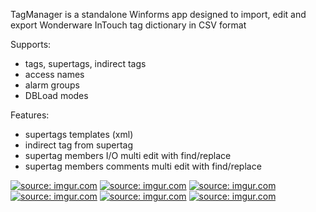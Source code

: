 TagManager is a standalone Winforms app designed to import, edit and export Wonderware InTouch tag dictionary in CSV format

Supports:
- tags, supertags, indirect tags
- access names
- alarm groups
- DBLoad modes

Features:
- supertags templates (xml)
- indirect tag from supertag
- supertag members I/O multi edit with find/replace
- supertag members comments multi edit with find/replace

<a href="https://imgur.com/tagHoke"><img src="https://i.imgur.com/tagHoke.png" title="source: imgur.com" /></a>
<a href="https://imgur.com/PqfCDM3"><img src="https://i.imgur.com/PqfCDM3.png" title="source: imgur.com" /></a>
<a href="https://imgur.com/a66OzpJ"><img src="https://i.imgur.com/a66OzpJ.png" title="source: imgur.com" /></a>
<a href="https://imgur.com/cygtqkS"><img src="https://i.imgur.com/cygtqkS.png" title="source: imgur.com" /></a>
<a href="https://imgur.com/45bo4ej"><img src="https://i.imgur.com/45bo4ej.png" title="source: imgur.com" /></a>
<a href="https://imgur.com/g0hQ3Sw"><img src="https://i.imgur.com/g0hQ3Sw.png" title="source: imgur.com" /></a>
